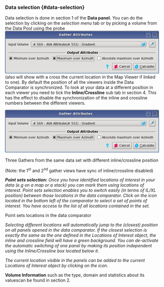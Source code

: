 ### Data selection {#data-selection}

Data selection is done in section 1 of the **Data panel.** You can do the selection by clicking on the _selection menu_ tab or by picking a volume from the Data Pool using the probe ![](/assets/cusersvalentindocumentsworksh.png) (also will show with a cross the current location in the Map Viewer if linked to one). By default the position of all the viewers inside the Data Comparator is synchronized. To look at your data at a different position in each viewer you need to tick the **Inline/Crossline** sub tab in section 4\. This has the effect to disable the synchronization of the inline and crossline numbers between the different viewers.

![](/assets/cusersvalentindocumentsworksh.png)

Three Gathers from the same data set with different inline/crossline position

(Note: the 1<sup>st</sup> and 2<sup>nd</sup> gather views have sync of inline/crossline disabled)

**_Point sets selection_:** _Once you have identified locations of interest in your data (e.g on a map or a stack) you can mark them using locations of interest. Point sets selection enables you to switch easily (in terms of IL/XL position) between those locations in the data comparator. Click on the icon located in the bottom left of the comparator to select a set of points of interest. You have access to the list of all locations contained in the set._

Point sets locations in the data comparator

_Selecting different locations will automatically jump to the (closest) position on all panels opened in the data comparator. If the closest selection is exactly the same as the one defined in the Locations of Interest object, the inline and crossline field will have a green background. You can de-activate the automatic switching of one panel by making its position independent using the Inline/Crossline box located below it._

_The current location visible in the panels can be added to the current Locations of Interest object by clicking on the icon._

**Volume Information** such as the type, domain and statistics about its valuescan be found in section 2\.